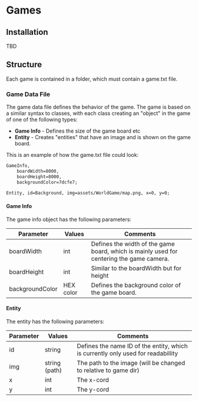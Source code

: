 # Games
## Installation
TBD

## Structure
Each game is contained in a folder, which must contain a game.txt file. 

### Game Data File
The game data file defines the behavior of the game. The game is based on a similar syntax to classes, with each class creating an "object" in the game of one of the following types:

* **Game Info** - Defines the size of the game board etc
* **Entity** - Creates "entities" that have an image and is shown on the game board.

This is an example of how the game.txt file could look:

``` txt
GameInfo,
    boardWidth=8000,
    boardHeight=8000,
    backgroundColor=7dcfe7;

Entity, id=Background, img=assets/WorldGame/map.png, x=0, y=0;
```

#### Game Info
The game info object has the following parameters:

| Parameter       | Values    | Comments |
|-----------------|-----------|----------|
| boardWidth      | int       | Defines the width of the game board, which is mainly used for centering the game camera.|
| boardHeight     | int       | Similar to the boardWidth but for height |
| backgroundColor | HEX color | Defines the background color of the game board. |


#### Entity
The entity has the following parameters:

| Parameter       | Values        | Comments |
|-----------------|---------------|----------|
| id              | string        | Defines the name ID of the entity, which is currently only used for readabillity |
| img             | string (path) | The path to the image (will be changed to relative to game dir) |
| x               | int           | The x-cord |
| y               | int           | The y-cord |
